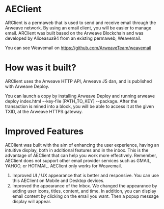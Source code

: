 # AEClient

ARClient is a permaweb that is used to send and receive email through the Arweave network. By using an email client, you will be easier to manage email. ARClient was built based on the Arweave Blockchain and was developed by Aliceasua94 from an existing permaweb, Weavemail.

You can see Weavemail on https://github.com/ArweaveTeam/weavemail

# How was it built?
ARClient uses the Arweave HTTP API, Arweave JS dan, and is published with Arweave Deploy.

You can launch a copy by installing Arweave Deploy and running arweave deploy index.html --key-file [PATH_TO_KEY] --package. After the transaction is mined into a block, you will be able to access it at the given TXID, at the Arweave HTTPS gateway.

# Improved Features

AEClient was built with the aim of enhancing the user experience, having an intuitive display, both in additional features and in the inbox. This is the advantage of AEClient that can help you work more effectively. Remember, AEClient does not support other email provider services such as GMAIL, YAHOO, or HOTMAIL. AEClient only works for Weavemail.

1. Improved UI / UX appearance that is better and responsive. You can use this AEClient on Mobile and Desktop devices.
2. Improved the appearance of the Inbox. We changed the appearance by adding user icons, titles, content, and time. In addition, you can display email content by clicking on the email you want. Then a popup message display will appear.
